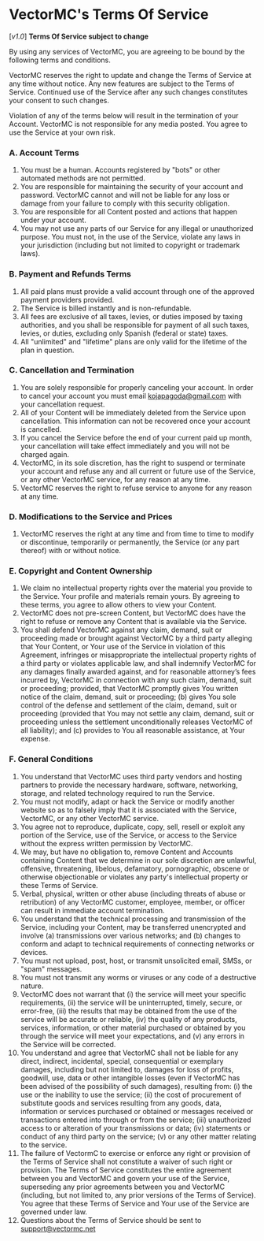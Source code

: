 # VectorMC's Terms Of Service
[_v1.0_]
**Terms Of Service subject to change**

By using any services of VectorMC, you are agreeing to be bound by the following terms and conditions.

VectorMC reserves the right to update and change the Terms of Service at any time without notice. Any new features are subject to the Terms of Service. Continued use of the Service after any such changes constitutes your consent to such changes.

Violation of any of the terms below will result in the termination of your Account. VectorMC is not responsible for any media posted. You agree to use the Service at your own risk.

### A. Account Terms
1. You must be a human. Accounts registered by "bots" or other automated methods are not permitted.
2. You are responsible for maintaining the security of your account and password. VectorMC cannot and will not be liable for any loss or damage from your failure to comply with this security obligation.
3. You are responsible for all Content posted and actions that happen under your account.  
4. You may not use any parts of our Service for any illegal or unauthorized purpose. You must not, in the use of the Service, violate any laws in your jurisdiction (including but not limited to copyright or trademark laws).

### B. Payment and Refunds Terms
1. All paid plans must provide a valid account through one of the approved payment providers provided.
2. The Service is billed instantly and is non-refundable. 
3. All fees are exclusive of all taxes, levies, or duties imposed by taxing authorities, and you shall be responsible for payment of all such taxes, levies, or duties, excluding only Spanish (federal or state) taxes.
4. All "unlimited" and "lifetime" plans are only valid for the lifetime of the plan in question.

### C. Cancellation and Termination
1. You are solely responsible for properly canceling your account. In order to cancel your account you must email <a href="mailto:kojapagoda@gmail.com">kojapagoda@gmail.com</a> with your cancellation request.
2. All of your Content will be immediately deleted from the Service upon cancellation. This information can not be recovered once your account is cancelled.
3. If you cancel the Service before the end of your current paid up month, your cancellation will take effect immediately and you will not be charged again.
4. VectorMC, in its sole discretion, has the right to suspend or terminate your account and refuse any and all current or future use of the Service, or any other VectorMC service, for any reason at any time.
5. VectorMC reserves the right to refuse service to anyone for any reason at any time.

### D. Modifications to the Service and Prices
1. VectorMC reserves the right at any time and from time to time to modify or discontinue, temporarily or permanently, the Service (or any part thereof) with or without notice.

### E. Copyright and Content Ownership
1. We claim no intellectual property rights over the material you provide to the Service. Your profile and materials remain yours. By agreeing to these terms, you agree to allow others to view your Content.
2. VectorMC does not pre-screen Content, but VectorMC does have the right to refuse or remove any Content that is available via the Service.
3. You shall defend VectorMC against any claim, demand, suit or proceeding made or brought against VectorMC by a third party alleging that Your Content, or Your use of the Service in violation of this Agreement, infringes or misappropriate the intellectual property rights of a third party or violates applicable law, and shall indemnify VectorMC for any damages finally awarded against, and for reasonable attorney’s fees incurred by, VectorMC in connection with any such claim, demand, suit or proceeding; provided, that VectorMC promptly gives You written notice of the claim, demand, suit or proceeding; (b) gives You sole control of the defense and settlement of the claim, demand, suit or proceeding (provided that You may not settle any claim, demand, suit or proceeding unless the settlement unconditionally releases VectorMC of all liability); and (c) provides to You all reasonable assistance, at Your expense.

### F. General Conditions
1. You understand that VectorMC uses third party vendors and hosting partners to provide the necessary hardware, software, networking, storage, and related technology required to run the Service.
2. You must not modify, adapt or hack the Service or modify another website so as to falsely imply that it is associated with the Service, VectorMC, or any other VectorMC service.
3. You agree not to reproduce, duplicate, copy, sell, resell or exploit any portion of the Service, use of the Service, or access to the Service without the express written permission by VectorMC.
4. We may, but have no obligation to, remove Content and Accounts containing Content that we determine in our sole discretion are unlawful, offensive, threatening, libelous, defamatory, pornographic, obscene or otherwise objectionable or violates any party's intellectual property or these Terms of Service.
5. Verbal, physical, written or other abuse (including threats of abuse or retribution) of any VectorMC customer, employee, member, or officer can result in immediate account termination.
6. You understand that the technical processing and transmission of the Service, including your Content, may be transferred unencrypted and involve (a) transmissions over various networks; and (b) changes to conform and adapt to technical requirements of connecting networks or devices.
7. You must not upload, post, host, or transmit unsolicited email, SMSs, or "spam" messages.
8. You must not transmit any worms or viruses or any code of a destructive nature.
9. VectorMC does not warrant that (i) the service will meet your specific requirements, (ii) the service will be uninterrupted, timely, secure, or error-free, (iii) the results that may be obtained from the use of the service will be accurate or reliable, (iv) the quality of any products, services, information, or other material purchased or obtained by you through the service will meet your expectations, and (v) any errors in the Service will be corrected.
10. You understand and agree that VectorMC shall not be liable for any direct, indirect, incidental, special, consequential or exemplary damages, including but not limited to, damages for loss of profits, goodwill, use, data or other intangible losses (even if VectorMC has been advised of the possibility of such damages), resulting from: (i) the use or the inability to use the service; (ii) the cost of procurement of substitute goods and services resulting from any goods, data, information or services purchased or obtained or messages received or transactions entered into through or from the service; (iii) unauthorized access to or alteration of your transmissions or data; (iv) statements or conduct of any third party on the service; (v) or any other matter relating to the service.
11. The failure of VectormC to exercise or enforce any right or provision of the Terms of Service shall not constitute a waiver of such right or provision. The Terms of Service constitutes the entire agreement between you and VectorMC and govern your use of the Service, superseding any prior agreements between you and VectorMC (including, but not limited to, any prior versions of the Terms of Service). You agree that these Terms of Service and Your use of the Service are governed under law.
12. Questions about the Terms of Service should be sent to <a href="mailto:support@vectormc.net">support@vectormc.net</a>
